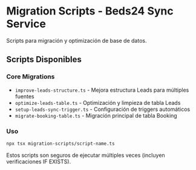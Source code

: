 # Migration Scripts - Beds24 Sync Service

Scripts para migración y optimización de base de datos.

## Scripts Disponibles

### Core Migrations
- `improve-leads-structure.ts` - Mejora estructura Leads para múltiples fuentes
- `optimize-leads-table.ts` - Optimización y limpieza de tabla Leads  
- `setup-leads-sync-trigger.ts` - Configuración de triggers automáticos
- `migrate-booking-table.ts` - Migración principal de tabla Booking

### Uso
```bash
npx tsx migration-scripts/script-name.ts
```

Estos scripts son seguros de ejecutar múltiples veces (incluyen verificaciones IF EXISTS).